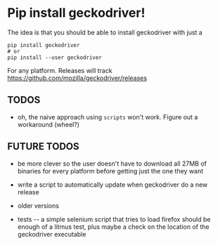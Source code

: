 # Pip install geckodriver!

The idea is that you should be able to install geckodriver with just a 

    pip install geckodriver
    # or
    pip install --user geckodriver

For any platform.  Releases will track https://github.com/mozilla/geckodriver/releases

## TODOS

* oh, the naive approach using `scripts` won't work.  Figure out a workaround (wheel?)

## FUTURE TODOS

* be more clever so the user doesn't have to download all 27MB of binaries for every platform before getting
  just the one they want
  
* write a script to automatically update when geckodriver do a new release

* older versions

* tests -- a simple selenium script that tries to load firefox should be enough of a litmus test,
  plus maybe a check on the location of the geckodriver executable
  
